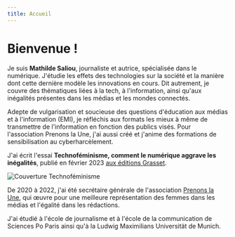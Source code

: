 ```yaml
---
title: Accueil
---
```

# Bienvenue !

Je suis **Mathilde Saliou**, journaliste et autrice, spécialisée dans le numérique. J'étudie les effets des technologies sur la société et la manière dont cette dernière modèle les innovations en cours. Dit autrement, je couvre des thématiques liées à la tech, à l'information, ainsi qu'aux inégalités présentes dans les médias et les mondes connectés.

Adepte de vulgarisation et soucieuse des questions d'éducation aux médias et à l'information (EMI), je réfléchis aux formats les mieux à même de transmettre de l'information en fonction des publics visés. Pour l'association Prenons la Une, j'ai aussi créé et j'anime des formations de sensibilisation au cyberharcèlement.

J'ai écrit l'essai **Technoféminisme, comment le numérique aggrave les inégalités**, publié en février 2023 [aux éditions Grasset](https://www.grasset.fr/livres/technofeminisme-9782246828822).

![Couverture Technoféminisme](https://github.com/mathildsl/test-website-repo-3796/blob/main/images/Technofeminisme_MathildeSaliou_small.jpeg?raw=true)

De 2020 à 2022, j'ai été secrétaire générale de l'association [Prenons la Une](https://prenonslaune.fr/), qui œuvre pour une meilleure représentation des femmes dans les médias et l'égalité dans les rédactions.

J'ai étudié à l'école de journalisme et à l'école de la communication de Sciences Po Paris ainsi qu'à la Ludwig Maximilians Universität de Munich.